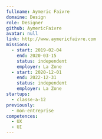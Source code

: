 ```yaml
---
fullname: Aymeric Faivre
domaine: Design
role: Designer
github: AymericFaivre
avatar: null
link: http://www.aymericfaivre.com
missions:
  - start: 2019-02-04
    end: 2020-03-15
    status: independent
    employer: La Zone
  - start: 2020-12-01
    end: 2022-12-31
    status: independent
    employer: La Zone
startups:
  - classe-a-12
previously:
  - mon-entreprise
competences:
  - UX
  - UI
---
```

